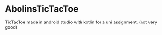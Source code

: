 # AbolinsTicTacToe
TicTacToe made in android studio with kotlin for a uni assignment. (not very good)
